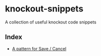 # knockout-snippets
A collection of useful knockout code snippets

## Index

- [A pattern for Save / Cancel](snippets/cancel-save)
